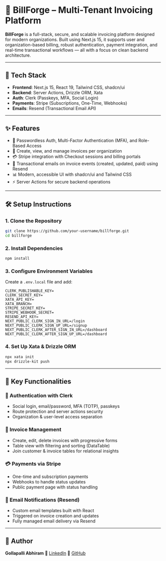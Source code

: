 


# 💼 BillForge – Multi-Tenant Invoicing Platform

**BillForge** is a full-stack, secure, and scalable invoicing platform designed for modern organizations. Built using Next.js 15, it supports user and organization-based billing, robust authentication, payment integration, and real-time transactional workflows — all with a focus on clean backend architecture.

---

## 🚀 Tech Stack

- **Frontend**: Next.js 15, React 19, Tailwind CSS, shadcn/ui  
- **Backend**: Server Actions, Drizzle ORM, Xata  
- **Auth**: Clerk (Passkeys, MFA, Social Login)  
- **Payments**: Stripe (Subscriptions, One-Time, Webhooks)  
- **Emails**: Resend (Transactional Email API)  

---

## ✨ Features

- 🔐 Passwordless Auth, Multi-Factor Authentication (MFA), and Role-Based Access
- 🧾 Create, view, and manage invoices per organization
- 💳 Stripe integration with Checkout sessions and billing portals
- 📧 Transactional emails on invoice events (created, updated, paid) using Resend
- 📊 Modern, accessible UI with shadcn/ui and Tailwind CSS
- ⚡ Server Actions for secure backend operations


---

## 🛠️ Setup Instructions

### 1. Clone the Repository
```bash
git clone https://github.com/your-username/billforge.git
cd billforge
````

### 2. Install Dependencies

```bash
npm install
```

### 3. Configure Environment Variables

Create a `.env.local` file and add:

```env
CLERK_PUBLISHABLE_KEY=
CLERK_SECRET_KEY=
XATA_API_KEY=
XATA_BRANCH=
STRIPE_SECRET_KEY=
STRIPE_WEBHOOK_SECRET=
RESEND_API_KEY=
NEXT_PUBLIC_CLERK_SIGN_IN_URL=/login
NEXT_PUBLIC_CLERK_SIGN_UP_URL=/signup
NEXT_PUBLIC_CLERK_AFTER_SIGN_IN_URL=/dashboard
NEXT_PUBLIC_CLERK_AFTER_SIGN_UP_URL=/dashboard
```

### 4. Set Up Xata & Drizzle ORM

```bash
npx xata init
npx drizzle-kit push
```

---

## 🧪 Key Functionalities

### 🔐 Authentication with Clerk

* Social login, email/password, MFA (TOTP), passkeys
* Route protection and server actions security
* Organization & user-level access separation

### 🧾 Invoice Management

* Create, edit, delete invoices with progressive forms
* Table view with filtering and sorting (DataTable)
* Join customer & invoice tables for relational insights

### 💳 Payments via Stripe

* One-time and subscription payments
* Webhooks to handle status updates
* Public payment page with status handling

### 📧 Email Notifications (Resend)

* Custom email templates built with React
* Triggered on invoice creation and updates
* Fully managed email delivery via Resend

---

## 👤 Author

**Gollapalli Abhiram**
🔗 [LinkedIn](https://www.linkedin.com/in/abhiramgollapalli/)
🔗 [GitHub](https://github.com/gollapalliabhiram)


